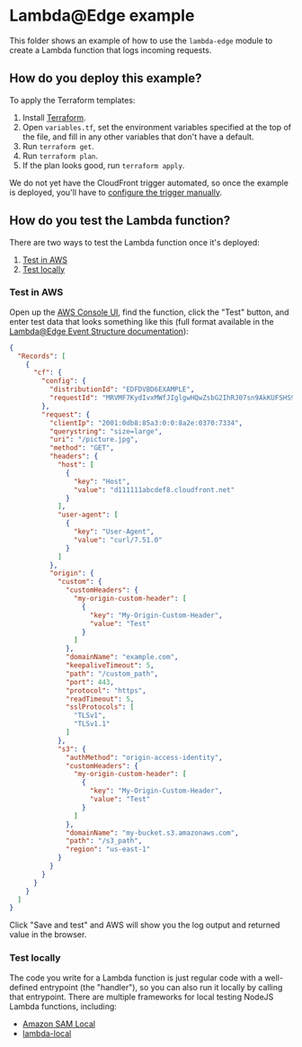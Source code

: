 # Lambda@Edge example

This folder shows an example of how to use the `lambda-edge` module to create a Lambda function that logs incoming requests.





## How do you deploy this example?

To apply the Terraform templates:

1. Install [Terraform](https://www.terraform.io/).
1. Open `variables.tf`, set the environment variables specified at the top of the file, and fill in any other variables that
   don't have a default.
1. Run `terraform get`.
1. Run `terraform plan`.
1. If the plan looks good, run `terraform apply`.

We do not yet have the CloudFront trigger automated, so once the example is deployed, you'll have to [configure
the trigger manually](https://docs.aws.amazon.com/AmazonCloudFront/latest/DeveloperGuide/lambda-edge-add-triggers.html).



## How do you test the Lambda function?

There are two ways to test the Lambda function once it's deployed:

1. [Test in AWS](#test-in-aws)
1. [Test locally](#test-locally)


### Test in AWS

Open up the [AWS Console UI](https://console.aws.amazon.com/lambda/home), find the function, click the "Test" button,
and enter test data that looks something like this (full format available in the
[Lambda@Edge Event Structure documentation](https://docs.aws.amazon.com/AmazonCloudFront/latest/DeveloperGuide/lambda-event-structure.html)):

```json
{
  "Records": [
    {
      "cf": {
        "config": {
          "distributionId": "EDFDVBD6EXAMPLE",
          "requestId": "MRVMF7KydIvxMWfJIglgwHQwZsbG2IhRJ07sn9AkKUFSHS9EXAMPLE=="
        },
        "request": {
          "clientIp": "2001:0db8:85a3:0:0:8a2e:0370:7334",
          "querystring": "size=large",
          "uri": "/picture.jpg",
          "method": "GET",
          "headers": {
            "host": [
              {
                "key": "Host",
                "value": "d111111abcdef8.cloudfront.net"
              }
            ],
            "user-agent": [
              {
                "key": "User-Agent",
                "value": "curl/7.51.0"
              }
            ]
          },
          "origin": {
            "custom": {
              "customHeaders": {
                "my-origin-custom-header": [
                  {
                    "key": "My-Origin-Custom-Header",
                    "value": "Test"
                  }
                ]
              },
              "domainName": "example.com",
              "keepaliveTimeout": 5,
              "path": "/custom_path",
              "port": 443,
              "protocol": "https",
              "readTimeout": 5,
              "sslProtocols": [
                "TLSv1",
                "TLSv1.1"
              ]
            },
            "s3": {
              "authMethod": "origin-access-identity",
              "customHeaders": {
                "my-origin-custom-header": [
                  {
                    "key": "My-Origin-Custom-Header",
                    "value": "Test"
                  }
                ]
              },
              "domainName": "my-bucket.s3.amazonaws.com",
              "path": "/s3_path",
              "region": "us-east-1"
            }
          }
        }
      }
    }
  ]
}
```

Click "Save and test" and AWS will show you the log output and returned value in the browser.


### Test locally

The code you write for a Lambda function is just regular code with a well-defined entrypoint (the "handler"), so you
can also run it locally by calling that entrypoint. There are multiple frameworks for local testing NodeJS Lambda functions,
including:
* [Amazon SAM Local](https://docs.aws.amazon.com/lambda/latest/dg/test-sam-local.html)
* [lambda-local](https://www.npmjs.com/package/lambda-local)
